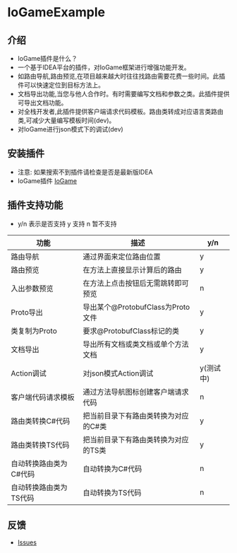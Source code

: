 # IoGameExample

## 介绍
- IoGame插件是什么？
- 一个基于IDEA平台的插件，对IoGame框架进行增强功能开发。
- 如路由导航,路由预览,在项目越来越大时往往找路由需要花费一些时间。此插件可以快速定位到目标方法上。
- 文档导出功能,当您与他人合作时。有时需要编写文档和参数之类。此插件提供可导出文档功能。
- 对全栈开发者,此插件提供客户端请求代码模板。路由类转成对应语言类路由类,可减少大量编写模板时间(dev)。
- 对IoGame进行json模式下的调试(dev)

## 安装插件
- 注意: 如果搜索不到插件请检查是否是最新版IDEA
- IoGame插件 [IoGame](https://plugins.jetbrains.com/plugin/20526-iogame)

## 插件支持功能

- y/n 表示是否支持 y 支持 n 暂不支持

| 功能           | 描述                         | y/n    |
|--------------|----------------------------|--------|
| 路由导航         | 通过界面来定位路由位置                | y      |
| 路由预览         | 在方法上直接显示计算后的路由             | y      |
| 入出参数预览       | 在方法上点击按钮后无需跳转即可预览          | n      |
| Proto导出      | 导出某个@ProtobufClass为Proto文件 | y      |
| 类复制为Proto    | 要求@ProtobufClass标记的类       | y      |
| 文档导出         | 导出所有文档或类文档或单个方法文档          | y      |
| Action调试     | 对json模式Action调试            | y(测试中) |
| 客户端代码请求模板    | 通过方法导航图标创建客户端请求代码          | n      |
| 路由类转换C#代码    | 把当前目录下有路由类转换为对应的C#类        | y      |
| 路由类转换TS代码    | 把当前目录下有路由类转换为对应的TS类        | y      |
| 自动转换路由类为C#代码 | 自动转换为C#代码                  | n      |
| 自动转换路由类为TS代码 | 自动转换为TS代码                  | n      |


## 反馈
- [Issues](https://github.com/licheng1013/io-game-example/issues)

